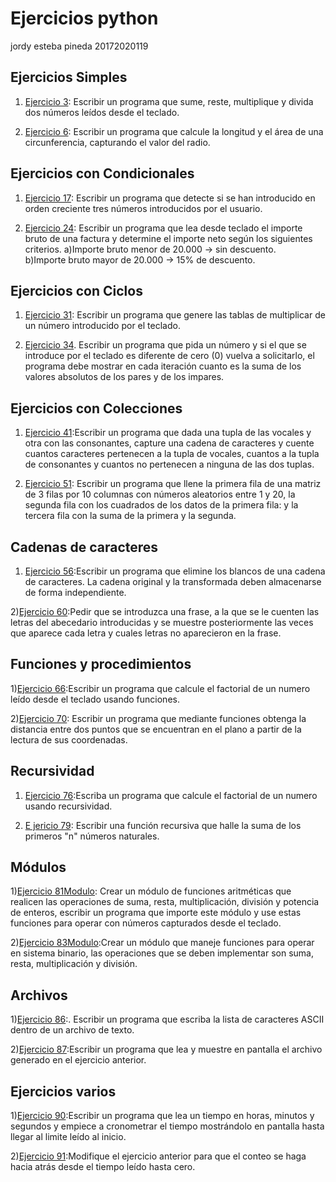 # Ejercicios python
jordy esteba pineda 20172020119

## Ejercicios Simples

1) [Ejercicio 3](https://github.com/jordyPineda/python/blob/master/python/ejercicio3.py): Escribir un programa que sume, reste, multiplique y divida dos números leídos desde el
teclado.



2) [Ejercicio 6](https://github.com/jordyPineda/python/blob/master/python/ejercicio6.py): Escribir un programa que calcule la longitud y el área de una circunferencia, capturando el valor del radio.


## Ejercicios con Condicionales

1) [Ejercicio 17](https://github.com/jordyPineda/python/blob/master/python/ejercicio_17.py): Escribir un programa que detecte si se han introducido en orden creciente tres números introducidos por el usuario.

2) [Ejercicio 24](https://github.com/jordyPineda/python/blob/master/python/ejercicio_24.py): Escribir un programa que lea desde teclado el importe bruto de una factura y determine el importe neto según los siguientes criterios.
   a)Importe bruto menor de 20.000 -> sin descuento.    
   b)Importe bruto mayor de 20.000 -> 15% de descuento.
   
## Ejercicios con Ciclos

1) [Ejercicio 31](https://github.com/jordyPineda/python/blob/master/python/ejercicio_31.py): Escribir un programa que genere las tablas de multiplicar de un número introducido por el teclado. 

2) [Ejercicio 34](https://github.com/jordyPineda/python/blob/master/python/ejercicio_34.py). Escribir un programa que pida un número y si el que se introduce por el teclado es diferente de cero (0) vuelva a solicitarlo, el programa debe mostrar en cada iteración cuanto es la suma de los valores absolutos de los pares y de los impares.

## Ejercicios con Colecciones

1) [Ejercicio 41](https://github.com/jordyPineda/python/blob/master/python/ejercicio_41.py):Escribir un programa que dada una tupla de las vocales y otra con las consonantes, capture
una cadena de caracteres y cuente cuantos caracteres pertenecen a la tupla de vocales, cuantos a la tupla de consonantes y cuantos no pertenecen a ninguna de las dos tuplas.


2) [Ejercicio 51](https://github.com/jordyPineda/python/blob/master/python/ejercicio_51.py): Escribir un programa que llene la primera fila de una matriz de 3 filas por 10 columnas con números aleatorios entre 1 y 20, la segunda fila con los cuadrados de los datos de la primera fila: y la tercera fila con la suma de la primera y la segunda.

## Cadenas de caracteres

1) [Ejercicio 56](https://github.com/jordyPineda/python/blob/master/python/ejercicio_56.py):Escribir un programa que elimine los blancos de una cadena de caracteres. La cadena
original y la transformada deben almacenarse de forma independiente. 

2)[Ejercicio 60](https://github.com/jordyPineda/python/blob/master/python/ejercicio_60.py):Pedir que se introduzca una frase, a la que se le cuenten las letras del abecedario
introducidas y se muestre posteriormente las veces que aparece cada letra y cuales letras no aparecieron en la frase. 

## Funciones y procedimientos

1)[Ejercicio 66](https://github.com/jordyPineda/python/blob/master/python/ejercicio_66.py):Escribir un programa que calcule el factorial de un numero leído desde el teclado usando
funciones.

2)[Ejercicio 70](https://github.com/jordyPineda/python/blob/master/python/ejercicio_70.py): Escribir un programa que mediante funciones obtenga la distancia entre dos puntos que se encuentran en el plano a partir de la lectura de sus coordenadas. 

## Recursividad

1) [Ejercicio 76](https://github.com/jordyPineda/python/blob/master/python/ejercicio_70.py):Escriba un programa que calcule el factorial de un numero usando recursividad.

2) [E jericio 79](https://github.com/jordyPineda/python/blob/master/python/ejercicio_70.py): Escribir una función recursiva que halle la suma de los primeros "n" números naturales.

## Módulos

1)[Ejercicio 81](https://github.com/jordyPineda/python/blob/master/python/ejercicio_81.py)[Modulo](https://github.com/jordyPineda/python/blob/master/python/modulo_81.py): Crear un módulo de funciones aritméticas que realicen las operaciones de suma, resta,
multiplicación, división y potencia de enteros, escribir un programa que importe este módulo y use estas funciones para operar con números capturados desde el teclado.

2)[Ejercicio 83](https://github.com/jordyPineda/python/blob/master/python/ejercicio_83.py)[Modulo](https://github.com/jordyPineda/python/blob/master/python/modulo_83.py):Crear un módulo que maneje funciones para operar en sistema binario, las operaciones que
se deben implementar son suma, resta, multiplicación y división.

## Archivos

1)[Ejercicio 86](https://github.com/jordyPineda/python/blob/master/python/ejercicio_86.py):. Escribir un programa que escriba la lista de caracteres ASCII dentro de un archivo de texto. 

2)[Ejercicio 87](https://github.com/jordyPineda/python/blob/master/python/ejercicio_87.py):Escribir un programa que lea y muestre en pantalla el archivo generado en el ejercicio
anterior.

## Ejercicios varios

1)[Ejercicio 90](https://github.com/jordyPineda/python/blob/master/python/ejercicio_90.py):Escribir un programa que lea un tiempo en horas, minutos y segundos y empiece a cronometrar el tiempo mostrándolo en pantalla hasta llegar al limite leído al inicio.


2)[Ejercicio 91](https://github.com/jordyPineda/python/blob/master/python/ejercicio_91.py):Modifique el ejercicio anterior para que el conteo se haga hacia atrás desde el tiempo leído hasta cero.

